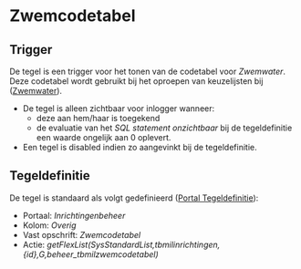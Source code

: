 # Zwemcodetabel

## Trigger

De tegel is een trigger voor het tonen van de codetabel voor *Zwemwater*. Deze codetabel wordt gebruikt bij het oproepen van keuzelijsten bij ([Zwemwater](https://doc.open-wave.nl/openwave/1.29/applicatiebeheer/instellen_inrichten/zwemwater.md)).

- De tegel is alleen zichtbaar voor inlogger wanneer:
  - deze aan hem/haar is toegekend
  - de evaluatie van het *SQL statement onzichtbaar* bij de tegeldefinitie een waarde ongelijk aan 0 oplevert.
- Een tegel is disabled indien zo aangevinkt bij de tegeldefinitie.

## Tegeldefinitie

De tegel is standaard als volgt gedefinieerd ([Portal Tegeldefinitie](../../../../instellen_inrichten/portaldefinitie/portal_tegel.md)):

- Portaal: *Inrichtingenbeheer*
- Kolom: *Overig*
- Vast opschrift: *Zwemcodetabel*
- Actie: *getFlexList(SysStandardList,tbmilinrichtingen,{id},G,beheer_tbmilzwemcodetabel)*
